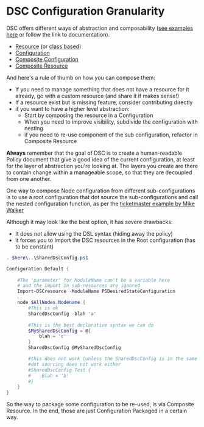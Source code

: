 # DSC Configuration Granularity


DSC offers different ways of abstraction and composability ([see examples here](./ResourceAndConfigs.md) or follow the link to documentation).

- [Resource](https://msdn.microsoft.com/en-us/powershell/dsc/authoringresourcemof) (or [class based](https://msdn.microsoft.com/en-us/powershell/dsc/authoringresourceclass))
- [Configuration](https://msdn.microsoft.com/en-us/powershell/dsc/configurations)
- [Composite Configuration](https://msdn.microsoft.com/en-us/powershell/dsc/compositeconfigs)
- [Composite Resource](https://msdn.microsoft.com/en-us/powershell/dsc/authoringresourcecomposite)

And here's a rule of thumb on how you can compose them:
- If you need to manage something that does not have a resource for it already, go with a custom resource (and share it if makes sense!)
- If a resource exist but is missing feature, consider contributing directly
- if you want to have a higher level abstraction:
    - Start by composing the resource in a Configuration
    - When you need to improve visibility, subdivide the configuration with nesting
    - if you need to re-use component of the sub configuration, refactor in Composite Resource

**Always** remember that the goal of DSC is to create a human-readable Policy document that give a good idea of the current configuration, at least for the layer of abstraction you're looking at.
The layers you create are there to contain change within a manageable scope, so that they are decoupled from one another.

One way to compose Node configuration from different sub-configurations is to use a root configuration that dot source the sub-configurations and call the nested configuration function, as per the [ticketmaster example by Mike Walker](https://github.com/Ticketmaster/DscExamples/blob/master/NestedConfigs/RootConfiguration.ps1)

Although it may look like the best option, it has severe drawbacks:
- It does not allow using the DSL syntax (hiding away the policy)
- it forces you to Import the DSC resources in the Root configuration (has to be constant)

```PowerShell
. $here\..\SharedDscConfig.ps1

Configuration Default {
    
    #The 'parameter' for ModuleName can't be a variable here
    # and the import in sub-resources are ignored
    Import-DSCresource -ModuleName PSDesiredStateConfiguration

    node $AllNodes.Nodename {
        #This is ok
        SharedDscConfig -blah 'a'
        
        #This is the best declarative syntax we can do
        $MySharedDscConfig = @{
            blah = 'c'
        }
        SharedDscConfig @MySharedDscConfig

        #this does not work (unless the SharedDscConfig is in the same file)
        #dot sourcing does not work either
        #SharedDscConfig Test {
        #    Blah = 'b'
        #}
    }
}
```

So the way to package some configuration to be re-used, is via Composite Resource.
In the end, those are just Configuration Packaged in a certain way.

